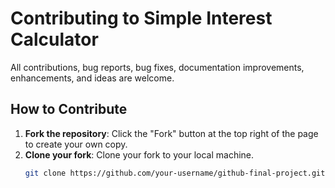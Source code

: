 # Contributing to Simple Interest Calculator

All contributions, bug reports, bug fixes, documentation improvements, enhancements, and ideas are welcome.

## How to Contribute

1. **Fork the repository**: Click the "Fork" button at the top right of the page to create your own copy.
2. **Clone your fork**: Clone your fork to your local machine.
   ```bash
   git clone https://github.com/your-username/github-final-project.git
